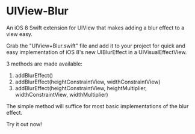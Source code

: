 UIView-Blur
===========

An iOS 8 Swift extension for UIView that makes adding a blur effect to a view easy.

Grab the "UIView+Blur.swift" file and add it to your project for quick and easy implementation of iOS 8's new UIBlurEffect in a UIVisualEffectView.

3 methods are made available:

  1. addBlurEffect()
  2. addBlurEffect(heightConstraintView, widthConstraintView)
  3. addBlurEffect(heightConstraintView, heightMultiplier, widthConstraintView, widthMultiplier)

The simple method will suffice for most basic implementations of the blur effect.

Try it out now!
